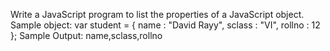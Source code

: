 Write a JavaScript program to list the properties of a JavaScript object.
Sample object:
var student = {
name : "David Rayy",
sclass : "VI",
rollno : 12 };
Sample Output: name,sclass,rollno 